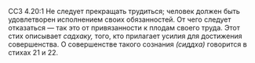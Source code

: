 ССЗ 4.20:1	Не следует прекращать трудиться; человек должен быть удовлетворен исполнением своих обязанностей. От чего следует отказаться — так это от привязанности к плодам своего труда. Этот стих описывает _садхаку,_ того, кто прилагает усилия для достижения совершенства. О совершенстве такого сознания _(сиддха)_ говорится в стихах 21 и 22.